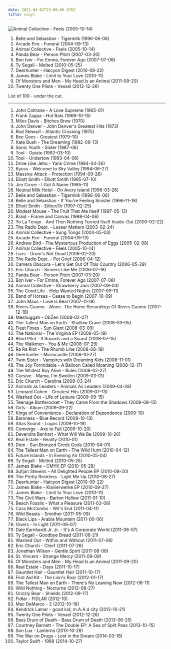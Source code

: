 ```yaml
---
date: 2021-04-02T23:00:00.976Z
title: vinyl
---
```

![Animal Collective - Feels (2005-10-14)](http://coverartarchive.org/release/f5d8fc0b-f20d-3e74-85ae-b9e124bf8d25/20324224572-500.jpg "Animal Collective - Feels (2005-10-14)")
<ol class="albums">
<li data-cover="http://coverartarchive.org/release/dbd2e4d7-ad8f-3b53-9184-9c1554fb3b09/18848392355-500.jpg" data-tags="indie, 1996, indie pop" role="button">Belle and Sebastian - Tigermilk (1996-06-06)</li>
<li data-cover="https://via.placeholder.com/450" data-tags="indie rock" role="button">Arcade Fire - Funeral (2004-09-13)</li>
<li data-cover="http://coverartarchive.org/release/f5d8fc0b-f20d-3e74-85ae-b9e124bf8d25/20324224572-500.jpg" data-tags="experimental, 2005, indie" role="button">Animal Collective - Feels (2005-10-14)</li>
<li data-cover="https://via.placeholder.com/450" data-tags="2007" role="button">Panda Bear - Person Pitch (2007-03-20)</li>
<li data-cover="https://via.placeholder.com/450" data-tags="folk, indie" role="button">Bon Iver - For Emma, Forever Ago (2007-07-08)</li>
<li data-cover="https://via.placeholder.com/450" data-tags="rock, garage, vinyl" role="button">Ty Segall - Melted (2010-05-25)</li>
<li data-cover="https://via.placeholder.com/450" data-tags="2010" role="button">Deerhunter - Halcyon Digest (2010-09-22)</li>
<li data-cover="https://via.placeholder.com/450" data-tags="singer-songwriter, dubstep, vinyl, bass music, covers and same song titles" role="button">James Blake - Limit to Your Love (2010-11)</li>
<li data-cover="https://via.placeholder.com/450" data-tags="2012, indie pop" role="button">Of Monsters and Men - My Head Is an Animal (2011-09-20)</li>
<li data-cover="https://via.placeholder.com/450" data-tags="2013" role="button">Twenty One Pilots - Vessel (2012-12-26)</li>
</ol>
List of 100 - under the cut.
<!-- more -->

_________________

<ol class="albums">
<li data-cover="http://coverartarchive.org/release/eb5f77b4-1201-4df8-9d5c-76bc417ebd66/14047816005-500.jpg" data-tags="jazz" role="button">
John Coltrane - A Love Supreme (1965-01)
</li>
<li data-cover="http://coverartarchive.org/release/bd527306-0dd8-4d99-93c4-4267ff649776/4430294983-500.jpg" data-tags="progressive rock, jazz fusion, fusion, jazz-rock, 1969" role="button">
Frank Zappa - Hot Rats (1969-10-15)
</li>
<li data-cover="http://coverartarchive.org/release/b7cf6ab3-1fab-45cd-97a2-8e684ffcada1/1895278823-500.jpg" data-tags="jazz, jazz fusion, fusion" role="button">
Miles Davis - Bitches Brew (1970)
</li>
<li data-cover="https://via.placeholder.com/450" data-tags="soft rock, alt-country, vinyl, misc, all, shady, sundaymix, robertitus coleccion, my virtual music shelf, glyph, eats tylenol like a muthufuka, buckets and baskets, 9876543210, 3 and 5 and 7 and 9" role="button">
John Denver - John Denver's Greatest Hits (1973)
</li>
<li data-cover="https://via.placeholder.com/450" data-tags="1975" role="button">
Rod Stewart - Atlantic Crossing (1975)
</li>
<li data-cover="http://coverartarchive.org/release/b74306eb-15ac-4d9c-9780-a86ad6a87a10/21650782271-500.jpg" data-tags="soundtrack, pop, 70s, uk, easy listening, bee gees, vinyl, 00s, laptop, disco pop" role="button">
Bee Gees - Greatest (1979-10)
</li>
<li data-cover="http://coverartarchive.org/release/9fca90af-8a6d-4177-b748-c0cc7b415686/16598806335-500.jpg" data-tags="80s, 1982, female vocalists" role="button">
Kate Bush - The Dreaming (1982-09-13)
</li>
<li data-cover="https://via.placeholder.com/450" data-tags="alternative rock, 1987, noise rock, 80s, alternative" role="button">
Sonic Youth - Sister (1987-06)
</li>
<li data-cover="https://via.placeholder.com/450" data-tags="progressive metal, alternative metal, progressive rock, 1992, rock" role="button">
Tool - Opiate (1992-03-10)
</li>
<li data-cover="http://coverartarchive.org/release/660c1995-c6a0-4c90-b158-2f2d9caff78f/5233922017-500.jpg" data-tags="progressive metal, alternative metal" role="button">
Tool - Undertow (1993-04-06)
</li>
<li data-cover="http://coverartarchive.org/release/883a8c08-4f08-4acc-b2a4-9f2d549ac696/23545562962-500.jpg" data-tags="post-hardcore, math rock" role="button">
Drive Like Jehu - Yank Crime (1994-04-26)
</li>
<li data-cover="http://coverartarchive.org/release/6205da21-55a9-457d-aa85-2f1262e25694/8267363147-500.jpg" data-tags="stoner rock" role="button">
Kyuss - Welcome to Sky Valley (1994-06-27)
</li>
<li data-cover="https://via.placeholder.com/450" data-tags="trip-hop" role="button">
Massive Attack - Protection (1994-09-26)
</li>
<li data-cover="https://via.placeholder.com/450" data-tags="1995, singer-songwriter" role="button">
Elliott Smith - Elliott Smith (1995-07-10)
</li>
<li data-cover="https://via.placeholder.com/450" data-tags="singer-songwriter, folk rock, vinyl" role="button">
Jim Croce - I Got A Name (1995-11)
</li>
<li data-cover="http://coverartarchive.org/release/1d838ace-d401-332e-bdae-c2cb59e43f53/13095371185-500.jpg" data-tags="indie, indie rock, 1996, lo-fi" role="button">
Neutral Milk Hotel - On Avery Island (1996-03-26)
</li>
<li data-cover="http://coverartarchive.org/release/dbd2e4d7-ad8f-3b53-9184-9c1554fb3b09/18848392355-500.jpg" data-tags="indie, 1996, indie pop" role="button">
Belle and Sebastian - Tigermilk (1996-06-06)
</li>
<li data-cover="http://coverartarchive.org/release/2b3c2f96-91f9-4d82-8efb-bd51812cab3c/4629555490-500.jpg" data-tags="indie pop, 1996, indie" role="button">
Belle and Sebastian - If You're Feeling Sinister (1996-11-18)
</li>
<li data-cover="http://coverartarchive.org/release/0a5aa565-8158-4e81-9776-af8044f6cc1e/18047694847-500.jpg" data-tags="singer-songwriter, 1997" role="button">
Elliott Smith - Either/Or (1997-02-25)
</li>
<li data-cover="http://coverartarchive.org/release/6aca9251-e534-3c3c-b146-35996ff4abdd/1224066898-500.jpg" data-tags="indie, indie rock" role="button">
Modest Mouse - The Fruit That Ate Itself (1997-05-13)
</li>
<li data-cover="https://via.placeholder.com/450" data-tags="1998, emo, indiesoc album faves, vinyl, tobuy, awesomeness, midwest emo, own it, indie rock fave, albums i loved, braid awesomeness, derrotas" role="button">
Braid - Frame and Canvas (1998-04-06)
</li>
<li data-cover="http://coverartarchive.org/release/34c51172-d643-4cc7-81ac-cd06817aadbf/15059787553-500.jpg" data-tags="2000, indie rock" role="button">
Yo La Tengo - And Then Nothing Turned Itself Inside-Out (2000-02-22)
</li>
<li data-cover="https://img.discogs.com/8VjHxEiAlwfy3Vtl8bAAejz7-ek=/fit-in/300x300/filters:strip_icc():format(jpeg):mode_rgb():quality(90)/discogs-images/R-1602988-1305237391.jpeg.jpg" data-tags="indie, shoegaze, 2003" role="button">
The Radio Dept. - Lesser Matters (2003-02-24)
</li>
<li data-cover="https://img.discogs.com/nd_3QOSLJIqgx1CkqptPcKm5oJ8=/fit-in/600x520/filters:strip_icc():format(jpeg):mode_rgb():quality(90)/discogs-images/R-1148598-1341521753-5492.jpeg.jpg" data-tags="experimental, 2004, freak folk" role="button">
Animal Collective - Sung Tongs (2004-05-03)
</li>
<li data-cover="https://via.placeholder.com/450" data-tags="indie rock" role="button">
Arcade Fire - Funeral (2004-09-13)
</li>
<li data-cover="https://via.placeholder.com/450" data-tags="indie" role="button">
Andrew Bird - The Mysterious Production of Eggs (2005-02-08)
</li>
<li data-cover="http://coverartarchive.org/release/f5d8fc0b-f20d-3e74-85ae-b9e124bf8d25/20324224572-500.jpg" data-tags="experimental, 2005, indie" role="button">
Animal Collective - Feels (2005-10-14)
</li>
<li data-cover="http://coverartarchive.org/release/207d66ce-3699-30b2-99c0-4fa60daaf01c/11044411925-500.jpg" data-tags="experimental, 2006" role="button">
Liars - Drum's Not Dead (2006-02-20)
</li>
<li data-cover="https://via.placeholder.com/450" data-tags="shoegaze, indie" role="button">
The Radio Dept. - Pet Grief (2006-04-12)
</li>
<li data-cover="http://coverartarchive.org/release/5297f60a-d4b7-4fab-9135-8807c86f757a/3727301446-500.jpg" data-tags="indie pop, 2006" role="button">
Camera Obscura - Let's Get Out Of This Country (2006-05-29)
</li>
<li data-cover="https://via.placeholder.com/450" data-tags="country" role="button">
Eric Church - Sinners Like Me (2006-07-18)
</li>
<li data-cover="https://via.placeholder.com/450" data-tags="2007" role="button">
Panda Bear - Person Pitch (2007-03-20)
</li>
<li data-cover="https://via.placeholder.com/450" data-tags="folk, indie" role="button">
Bon Iver - For Emma, Forever Ago (2007-07-08)
</li>
<li data-cover="https://via.placeholder.com/450" data-tags="2007, experimental" role="button">
Animal Collective - Strawberry Jam (2007-09-03)
</li>
<li data-cover="https://via.placeholder.com/450" data-tags="2007, vinyl" role="button">
The Good Life - Help Wanted Nights (2007-09-11)
</li>
<li data-cover="http://coverartarchive.org/release/266d3199-79fa-4e99-b0c1-eb61f6e08796/1695014994-500.jpg" data-tags="2007, indie rock" role="button">
Band of Horses - Cease to Begin (2007-10-09)
</li>
<li data-cover="https://via.placeholder.com/450" data-tags="2007, pop, vinyl, synth-pop" role="button">
John Maus - Love Is Real (2007-11-19)
</li>
<li data-cover="https://img.discogs.com/egtbZv0XrxEYS6SQQ3SEGGb1O_M=/fit-in/600x600/filters:strip_icc():format(jpeg):mode_rgb():quality(90)/discogs-images/R-1176051-1228717518.jpeg.jpg" data-tags="vinyl" role="button">
Rivers Cuomo - Alone- The Home Recordings Of Rivers Cuomo (2007-12-18)
</li>
<li data-cover="http://coverartarchive.org/release/4766f9f5-3d4f-360d-a0dd-85d482d0e3ca/27922575264-500.jpg" data-tags="progressive metal, math metal" role="button">
Meshuggah - ObZen (2008-02-27)
</li>
<li data-cover="https://via.placeholder.com/450" data-tags="2008" role="button">
The Tallest Man on Earth - Shallow Grave (2008-03-05)
</li>
<li data-cover="http://coverartarchive.org/release/a1cdc0b6-8792-3b96-9cbe-0cd7f6508f46/25519399010-500.jpg" data-tags="2008" role="button">
Fleet Foxes - Sun Giant (2008-03-09)
</li>
<li data-cover="https://via.placeholder.com/450" data-tags="2008" role="button">
The National - The Virginia EP (2008-05-19)
</li>
<li data-cover="https://via.placeholder.com/450" data-tags="folk, indie" role="button">
Blind Pilot - 3 Rounds and a Sound (2008-07-15)
</li>
<li data-cover="https://via.placeholder.com/450" data-tags="2008" role="button">
The Walkmen - You & Me (2008-07-29)
</li>
<li data-cover="https://img.discogs.com/AFJkwcCZu8DHAUnIBkTGxLMXokw=/fit-in/450x443/filters:strip_icc():format(jpeg):mode_rgb():quality(90)/discogs-images/R-1589430-1230579067.jpeg.jpg" data-tags="2008, alternative, indie rock" role="button">
Ra Ra Riot - The Rhumb Line (2008-08-19)
</li>
<li data-cover="https://via.placeholder.com/450" data-tags="2008" role="button">
Deerhunter - Microcastle (2008-10-27)
</li>
<li data-cover="https://via.placeholder.com/450" data-tags="2010, 2011, vinyl, my private work station, infinite best recordings, chillshoe and wavegaze, za darmo" role="button">
Twin Sister - Vampires with Dreaming Kids (2008-11-01)
</li>
<li data-cover="http://coverartarchive.org/release/c3fd2cf8-068a-4990-ab98-20bf30a3ef6d/23270034564-500.jpg" data-tags="2009, indie, british, indie rock" role="button">
The Joy Formidable - A Balloon Called Moaning (2008-12-17)
</li>
<li data-cover="https://img.discogs.com/1SKTxotmuCJe7Ne_8s4YkuXokrw=/fit-in/600x450/filters:strip_icc():format(jpeg):mode_rgb():quality(90)/discogs-images/R-14995854-1585259685-1169.jpeg.jpg" data-tags="2009, indie" role="button">
The Whitest Boy Alive - Rules (2009-02-27)
</li>
<li data-cover="https://via.placeholder.com/450" data-tags="2009, rock, indie rock, vinyl, checkout, saddle creek records" role="button">
Cursive - Mama, I'm Swollen (2009-03-01)
</li>
<li data-cover="https://via.placeholder.com/450" data-tags="country" role="button">
Eric Church - Carolina (2009-03-24)
</li>
<li data-cover="http://coverartarchive.org/release/07d83db1-866b-40c0-9ec9-f2b18e43058c/28254616844-500.jpg" data-tags="progressive metal" role="button">
Animals as Leaders - Animals As Leaders (2009-04-28)
</li>
<li data-cover="https://via.placeholder.com/450" data-tags="rock, great singer, slgdmbestof" role="button">
Leonard Cohen - Greatest Hits (2009-07-13)
</li>
<li data-cover="http://coverartarchive.org/release/20fc2ec8-d864-3001-8cc2-e9ed4fac11fa/12748515762-500.jpg" data-tags="chillwave" role="button">
Washed Out - Life of Leisure (2009-09-15)
</li>
<li data-cover="http://coverartarchive.org/release/ba3a8677-8250-35e8-92e5-b7ef432ea467/4809510144-500.jpg" data-tags="2009, rock, punk, punk rock, pop punk, vinyl, skate punk, old school pop-punk" role="button">
Teenage Bottlerocket - They Came From the Shadows (2009-09-15)
</li>
<li data-cover="https://via.placeholder.com/450" data-tags="2009, indie" role="button">
Girls - Album (2009-09-22)
</li>
<li data-cover="http://coverartarchive.org/release/14b6ef82-a25f-3698-b1d1-4c2a53133685/27492842731-500.jpg" data-tags="folk" role="button">
Kings of Convenience - Declaration of Dependence (2009-10)
</li>
<li data-cover="http://coverartarchive.org/release/dec9614d-1255-4fae-b2b7-09d6267d6d5d/9561730108-500.jpg" data-tags="progressive metal, 2009, sludge, sludge metal" role="button">
Baroness - Blue Record (2009-10-13)
</li>
<li data-cover="https://via.placeholder.com/450" data-tags="2009" role="button">
Atlas Sound - Logos (2009-10-19)
</li>
<li data-cover="http://coverartarchive.org/release/84f8ae0e-8d40-409a-adc4-45147c427a3d/26277466151-500.jpg" data-tags="metalcore, 2009, mathcore, hardcore" role="button">
Converge - Axe to Fall (2009-10-20)
</li>
<li data-cover="http://coverartarchive.org/release/de40b4a2-15d6-401b-a3e8-59086b158949/3149192071-500.jpg" data-tags="folk" role="button">
Devendra Banhart - What Will We Be (2009-10-26)
</li>
<li data-cover="https://via.placeholder.com/450" data-tags="vinyl" role="button">
Real Estate - Reality (2010-01)
</li>
<li data-cover="https://via.placeholder.com/450" data-tags="vinyl, my gang 11" role="button">
Dom - Sun Bronzed Greek Gods (2010-04-01)
</li>
<li data-cover="https://via.placeholder.com/450" data-tags="2010" role="button">
The Tallest Man on Earth - The Wild Hunt (2010-04-12)
</li>
<li data-cover="https://via.placeholder.com/450" data-tags="2010" role="button">
Future Islands - In Evening Air (2010-05-04)
</li>
<li data-cover="https://via.placeholder.com/450" data-tags="rock, garage, vinyl" role="button">
Ty Segall - Melted (2010-05-25)
</li>
<li data-cover="https://via.placeholder.com/450" data-tags="downtempo, dubstep, vinyl, r&s, pitchfork: best new music" role="button">
James Blake - CMYK EP (2010-05-28)
</li>
<li data-cover="https://via.placeholder.com/450" data-tags="2010" role="button">
Sufjan Stevens - All Delighted People EP (2010-08-20)
</li>
<li data-cover="https://via.placeholder.com/450" data-tags="rock, alternative rock" role="button">
The Pretty Reckless - Light Me Up (2010-08-27)
</li>
<li data-cover="https://via.placeholder.com/450" data-tags="2010" role="button">
Deerhunter - Halcyon Digest (2010-09-22)
</li>
<li data-cover="https://via.placeholder.com/450" data-tags="r&s" role="button">
James Blake - Klavierwerke EP (2010-09-27)
</li>
<li data-cover="https://via.placeholder.com/450" data-tags="singer-songwriter, dubstep, vinyl, bass music, covers and same song titles" role="button">
James Blake - Limit to Your Love (2010-11)
</li>
<li data-cover="https://via.placeholder.com/450" data-tags="folk, singer-songwriter, indie folk" role="button">
The Civil Wars - Barton Hollow (2011-01-10)
</li>
<li data-cover="https://via.placeholder.com/450" data-tags="2011" role="button">
Beach Fossils - What a Pleasure (2011-03-08)
</li>
<li data-cover="https://via.placeholder.com/450" data-tags="2011, vinyl, domino" role="button">
Cass McCombs - Wit's End (2011-04-11)
</li>
<li data-cover="https://via.placeholder.com/450" data-tags="2011" role="button">
Wild Beasts - Smother (2011-05-09)
</li>
<li data-cover="https://via.placeholder.com/450" data-tags="2011, garage rock" role="button">
Black Lips - Arabia Mountain (2011-06-06)
</li>
<li data-cover="https://via.placeholder.com/450" data-tags="2011" role="button">
Givers - In Light (2011-06-07)
</li>
<li data-cover="https://via.placeholder.com/450" data-tags="vinyl, listen to this, to check out later" role="button">
Dale Earnhardt Jr. Jr. - It's A Corporate World (2011-06-07)
</li>
<li data-cover="https://via.placeholder.com/450" data-tags="garage rock, vinyl, drag city, love the cd cover, pitchfork top 50 albums of 2011" role="button">
Ty Segall - Goodbye Bread (2011-06-21)
</li>
<li data-cover="https://via.placeholder.com/450" data-tags="2011" role="button">
Washed Out - Within and Without (2011-07-06)
</li>
<li data-cover="https://via.placeholder.com/450" data-tags="country, 2011" role="button">
Eric Church - Chief (2011-07-26)
</li>
<li data-cover="https://via.placeholder.com/450" data-tags="vinyl" role="button">
Jonathan Wilson - Gentle Spirit (2011-08-08)
</li>
<li data-cover="https://via.placeholder.com/450" data-tags="2011" role="button">
St. Vincent - Strange Mercy (2011-09-09)
</li>
<li data-cover="https://via.placeholder.com/450" data-tags="2012, indie pop" role="button">
Of Monsters and Men - My Head Is an Animal (2011-09-20)
</li>
<li data-cover="https://via.placeholder.com/450" data-tags="2011" role="button">
Real Estate - Days (2011-10-17)
</li>
<li data-cover="https://via.placeholder.com/450" data-tags="2011, dead oceans, vinyl" role="button">
Gauntlet Hair - Gauntlet Hair (2011-10-17)
</li>
<li data-cover="https://via.placeholder.com/450" data-tags="2012" role="button">
First Aid Kit - The Lion's Roar (2012-01-17)
</li>
<li data-cover="https://via.placeholder.com/450" data-tags="2012" role="button">
The Tallest Man on Earth - There's No Leaving Now (2012-06-11)
</li>
<li data-cover="https://via.placeholder.com/450" data-tags="2012, dream pop" role="button">
Wild Nothing - Nocturne (2012-08-27)
</li>
<li data-cover="https://via.placeholder.com/450" data-tags="2012" role="button">
Grizzly Bear - Shields (2012-09-17)
</li>
<li data-cover="http://coverartarchive.org/release/70cbd2a6-3f4b-422e-aec8-8fb08adb2ede/28097015893-500.jpg" data-tags="2013" role="button">
Fidlar - FIDLAR (2012-10)
</li>
<li data-cover="https://via.placeholder.com/450" data-tags="2012, indie pop, jangle pop" role="button">
Mac DeMarco - 2 (2012-10-16)
</li>
<li data-cover="https://via.placeholder.com/450" data-tags="2012, hip hop" role="button">
Kendrick Lamar - good kid, m.A.A.d city (2012-10-21)
</li>
<li data-cover="https://via.placeholder.com/450" data-tags="2013" role="button">
Twenty One Pilots - Vessel (2012-12-26)
</li>
<li data-cover="https://via.placeholder.com/450" data-tags="2013, bass, vinyl" role="button">
Bass Drum of Death - Bass Drum of Death (2013-06-25)
</li>
<li data-cover="https://via.placeholder.com/450" data-tags="2013, indie, indie folk" role="button">
Courtney Barnett - The Double EP: A Sea of Split Peas (2013-10-15)
</li>
<li data-cover="https://via.placeholder.com/450" data-tags="2013" role="button">
Son Lux - Lanterns (2013-10-28)
</li>
<li data-cover="https://via.placeholder.com/450" data-tags="2014" role="button">
The War on Drugs - Lost in the Dream (2014-03-18)
</li>
<li data-cover="https://via.placeholder.com/450" data-tags="pop, 2014" role="button">
Taylor Swift - 1989 (2014-10-27)
</li>
</ol>